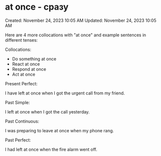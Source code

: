 # at once - сразу

Created: November 24, 2023 10:05 AM
Updated: November 24, 2023 10:05 AM

Here are 4 more collocations with "at once" and example sentences in different tenses:

Collocations:

- Do something at once
- React at once
- Respond at once
- Act at once

Present Perfect:

I have left at once when I got the urgent call from my friend.

Past Simple:

I left at once when I got the call yesterday.

Past Continuous:

I was preparing to leave at once when my phone rang.

Past Perfect:

I had left at once when the fire alarm went off.